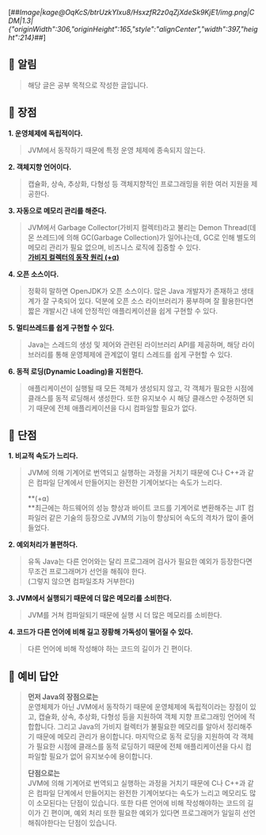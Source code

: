 [##_Image|kage@OqKcS/btrUzkYIxu8/HsxzfR2z0qZjXdeSk9KjE1/img.png|CDM|1.3|{"originWidth":306,"originHeight":165,"style":"alignCenter","width":397,"height":214}_##]

## **📌 알림**

> 해당 글은 공부 목적으로 작성한 글입니다.

## **📌 장점**

**1\. 운영체제에 독립적이다.**

> JVM에서 동작하기 때문에 특정 운영 체제에 종속되지 않는다.

**2\. 객체지향 언어이다.**

> 캡슐화, 상속, 추상화, 다형성 등 객체지향적인 프로그래밍을 위한 여러 지원을 제공한다. 

**3\. 자동으로 메모리 관리를 해준다.**

> JVM에서 Garbage Collector(가비지 컬렉터)라고 불리는 Demon Thread(데몬 쓰레드)에 의해 GC(Garbage Collection)가 일어나는데, GC로 인해 별도의 메모리 관리가 필요 없으며, 비즈니스 로직에 집중할 수 있다.  
> [**가비지 컬렉터의 동작 원리 (+⍺)**](https://backtony.github.io/interview/java/2021-11-30-interview-12/)

**4\. 오픈 소스이다.**

> 정확히 말하면 OpenJDK가 오픈 소스이다. 많은 Java 개발자가 존재하고 생태계가 잘 구축되어 있다. 덕분에 오픈 소스 라이브러리가 풍부하며 잘 활용한다면 짧은 개발시간 내에 안정적인 애플리케이션을 쉽게 구현할 수 있다.

**5\. 멀티쓰레드를 쉽게 구현할 수 있다.**

> Java는 스레드의 생성 및 제어와 관련된 라이브러리 API를 제공하며, 해당 라이브러리를 통해 운영체제에 관계없이 멀티 스레드를 쉽게 구현할 수 있다.

**6\. 동적 로딩(Dynamic Loading)을 지원한다.**

> 애플리케이션이 실행될 때 모든 객체가 생성되지 않고, 각 객체가 필요한 시점에 클래스를 동적 로딩해서 생성한다. 또한 유지보수 시 해당 클래스만 수정하면 되기 때문에 전체 애플리케이션을 다시 컴파일할 필요가 없다.

## **📌 단점**

**1\. 비교적 속도가 느리다.**

> JVM에 의해 기계어로 번역되고 실행하는 과정을 거치기 때문에 C나 C++과 같은 컴파일 단계에서 만들어지는 완전한 기계어보다는 속도가 느리다.  
>   
> **(+⍺)  
> **최근에는 하드웨어의 성능 향상과 바이트 코드를 기계어로 변환해주는 JIT 컴파일러 같은 기술의 등장으로 JVM의 기능이 향상되어 속도의 격차가 많이 줄어들었다.

**2\. 예외처리가 불편하다.**

> 유독 Java는 다른 언어와는 달리 프로그래머 검사가 필요한 예외가 등장한다면 무조건 프로그래머가 선언을 해줘야 한다.  
> (그렇지 않으면 컴파일조차 거부한다)

**3\. JVM에서 실행되기 때문에 더 많은 메모리를 소비한다.**

> JVM를 거쳐 컴파일되기 때문에 실행 시 더 많은 메모리를 소비한다.

**4\. 코드가 다른 언어에 비해 길고 장황해 가독성이 떨어질 수 있다.**

> 다른 언어에 비해 작성해야 하는 코드의 길이가 긴 편이다.

## **📌 예비 답안**

> **먼저 Java의 장점으로는**  
> 운영체제가 아닌 JVM에서 동작하기 때문에 운영체제에 독립적이라는 장점이 있고, 캡슐화, 상속, 추상화, 다형성 등을 지원하여 객체 지향 프로그래밍 언어에 적합합니다. 그리고 Java의 가비지 컬렉터가 불필요한 메모리를 알아서 정리해주기 때문에 메모리 관리가 용이합니다. 마지막으로 동적 로딩을 지원하여 각 객체가 필요한 시점에 클래스를 동적 로딩하기 때문에 전체 애플리케이션을 다시 컴파일할 필요가 없어 유지보수에 용이합니다.  
>   
> **단점으로는**  
> JVM에 의해 기계어로 번역되고 실행하는 과정을 거치기 때문에 C나 C++과 같은 컴파일 단계에서 만들어지는 완전한 기계어보다는 속도가 느리고 메모리도 많이 소모된다는 단점이 있습니다. 또한 다른 언어에 비해 작성해야하는 코드의 길이가 긴 편이며, 예외 처리 또한 필요한 예외가 있다면 프로그래머가 일일히 선언해줘야한다는 단점이 있습니다.
